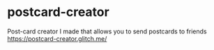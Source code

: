 # postcard-creator
Post-card creator I made that allows you to send postcards to friends
https://postcard-creator.glitch.me/
